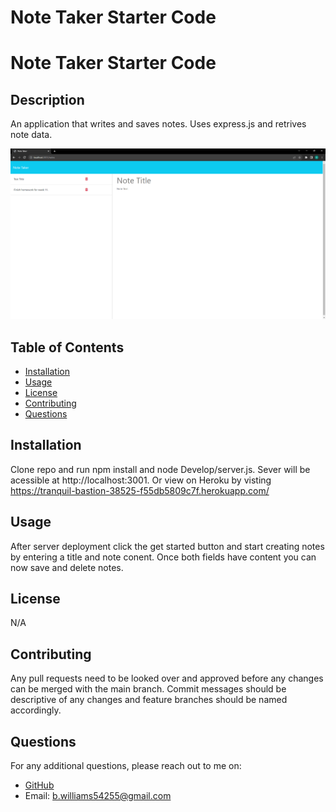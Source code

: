 # Note Taker Starter Code
# Note Taker Starter Code

## Description
An application that writes and saves notes. Uses express.js and retrives note data.


![Alt Text](Develop\public\assets\appscreenshot.png)


## Table of Contents
- [Installation](#installation)
- [Usage](#usage)
- [License](#license)
- [Contributing](#contributing)
- [Questions](#questions)


## Installation
Clone repo and run npm install and node Develop/server.js. Sever will be acessible at http://localhost:3001. Or view on Heroku by visting https://tranquil-bastion-38525-f55db5809c7f.herokuapp.com/
## Usage
After server deployment click the get started button and start creating notes by entering a title and note conent. Once both fields have content you can now save and delete notes.

## License
N/A

## Contributing
Any pull requests need to be looked over and approved before any changes can be merged with the main branch. Commit messages should be descriptive of any changes and feature branches should be named accordingly.



## Questions
For any additional questions, please reach out to me on:
- [GitHub](https://github.com/CalmedDuck)
- Email: b.williams54255@gmail.com 
